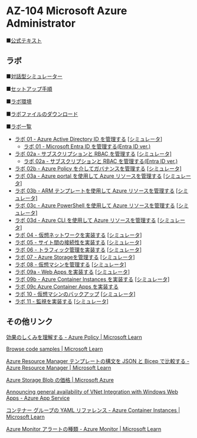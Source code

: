 # AZ-104 Microsoft Azure Administrator

■[公式テキスト](https://learn.microsoft.com/ja-jp/training/courses/az-104t00?wt.mc_id=esi_m2l_content_wwl#study-guide)


## ラボ

■[対話型シミュレーター](https://mslabs.cloudguides.com/guides/AZ-104%20Exam%20Guide%20-%20Microsoft%20Azure%20Administrator)

■[セットアップ手順](https://publicfilestor.blob.core.windows.net/az104/Opening.pdf)

■[ラボ環境](https://aka.ms/lab-env)

■[ラボファイルのダウンロード](https://github.com/MicrosoftLearning/AZ-104-MicrosoftAzureAdministrator/archive/master.zip)

■[ラボ一覧](https://github.com/MTT-ja/AZ-104-MicrosoftAzureAdministrator.ja-jp/tree/main/Instructions/Labs)
* [ラボ 01 - Azure Active Directory ID を管理する](https://github.com/MTT-ja/AZ-104-MicrosoftAzureAdministrator.ja-jp/blob/main/Instructions/Labs/LAB_01-Manage_Azure_AD_Identities.md)
[[シミュレータ]](https://mslabs.cloudguides.com/en-us/guides/AZ-104%20Exam%20Guide%20-%20Microsoft%20Azure%20Administrator%20Exercise%201)
  * [ラボ 01 - Microsoft Entra ID を管理する(Entra ID ver.)](https://github.com/MTT-ja/AZ-104-MicrosoftAzureAdministrator.ja-jp/blob/main/Instructions/Labs/LAB_01-Manage_Entra_ID_Identities.md)
* [ラボ 02a - サブスクリプションと RBAC を管理する](https://github.com/MTT-ja/AZ-104-MicrosoftAzureAdministrator.ja-jp/blob/main/Instructions/Labs/LAB_02a_Manage_Subscriptions_and_RBAC.md)
[[シミュレータ]](https://mslabs.cloudguides.com/en-us/guides/AZ-104%20Exam%20Guide%20-%20Microsoft%20Azure%20Administrator%20Exercise%202)
  * [ラボ 02a - サブスクリプションと RBAC を管理する(Entra ID ver.)](https://github.com/MTT-ja/AZ-104-MicrosoftAzureAdministrator.ja-jp/blob/main/Instructions/Labs/LAB_02a_Manage_Subscriptions_and_RBAC_Entra.md)
* [ラボ 02b - Azure Policy を介してガバナンスを管理する](https://github.com/MTT-ja/AZ-104-MicrosoftAzureAdministrator.ja-jp/blob/main/Instructions/Labs/LAB_02b-Manage_Governance_via_Azure_Policy.md)
[[シミュレータ]](https://mslabs.cloudguides.com/en-us/guides/AZ-104%20Exam%20Guide%20-%20Microsoft%20Azure%20Administrator%20Exercise%203)
* [ラボ 03a - Azure portal を使用して Azure リソースを管理する](https://github.com/MTT-ja/AZ-104-MicrosoftAzureAdministrator.ja-jp/blob/main/Instructions/Labs/LAB_03a-Manage_Azure_Resources_by_Using_the_Azure_Portal.md)
[[シミュレータ]](https://mslabs.cloudguides.com/en-us/guides/AZ-104%20Exam%20Guide%20-%20Microsoft%20Azure%20Administrator%20Exercise%204)
* [ラボ 03b - ARM テンプレートを使用して Azure リソースを管理する](https://github.com/MTT-ja/AZ-104-MicrosoftAzureAdministrator.ja-jp/blob/main/Instructions/Labs/LAB_03b-Manage_Azure_Resources_by_Using_ARM_Templates.md)
[[シミュレータ]](https://mslabs.cloudguides.com/en-us/guides/AZ-104%20Exam%20Guide%20-%20Microsoft%20Azure%20Administrator%20Exercise%205)
* [ラボ 03c - Azure PowerShell を使用して Azure リソースを管理する](https://github.com/MTT-ja/AZ-104-MicrosoftAzureAdministrator.ja-jp/blob/main/Instructions/Labs/LAB_03c-Manage_Azure_Resources_by_Using_Azure_PowerShell.md)
[[シミュレータ]](https://mslabs.cloudguides.com/en-us/guides/AZ-104%20Exam%20Guide%20-%20Microsoft%20Azure%20Administrator%20Exercise%206)
* [ラボ 03d - Azure CLI を使用して Azure リソースを管理する](https://github.com/MTT-ja/AZ-104-MicrosoftAzureAdministrator.ja-jp/blob/main/Instructions/Labs/LAB_03d-Manage_Azure_Resources_by_Using_Azure_CLI.md)
[[シミュレータ]](https://mslabs.cloudguides.com/en-us/guides/AZ-104%20Exam%20Guide%20-%20Microsoft%20Azure%20Administrator%20Exercise%207)
* [ラボ 04 - 仮想ネットワークを実装する](https://github.com/MTT-ja/AZ-104-MicrosoftAzureAdministrator.ja-jp/blob/main/Instructions/Labs/LAB_04-Implement_Virtual_Networking.md)
[[シミュレータ]](https://mslabs.cloudguides.com/en-us/guides/AZ-104%20Exam%20Guide%20-%20Microsoft%20Azure%20Administrator%20Exercise%208)
* [ラボ 05 - サイト間の接続性を実装する](https://github.com/MTT-ja/AZ-104-MicrosoftAzureAdministrator.ja-jp/blob/main/Instructions/Labs/LAB_05-Implement_Intersite_Connectivity.md)
[[シミュレータ]](https://mslabs.cloudguides.com/en-us/guides/AZ-104%20Exam%20Guide%20-%20Microsoft%20Azure%20Administrator%20Exercise%209)
* [ラボ 06 - トラフィック管理を実装する](https://github.com/MTT-ja/AZ-104-MicrosoftAzureAdministrator.ja-jp/blob/main/Instructions/Labs/LAB_06-Implement_Network_Traffic_Management.md)
[[シミュレータ]](https://mslabs.cloudguides.com/en-us/guides/AZ-104%20Exam%20Guide%20-%20Microsoft%20Azure%20Administrator%20Exercise%2010)
* [ラボ 07 - Azure Storageを管理する](https://github.com/MTT-ja/AZ-104-MicrosoftAzureAdministrator.ja-jp/blob/main/Instructions/Labs/LAB_07-Manage_Azure_Storage.md)
[[シミュレータ]](https://mslabs.cloudguides.com/en-us/guides/AZ-104%20Exam%20Guide%20-%20Microsoft%20Azure%20Administrator%20Exercise%2011)
* [ラボ 08 - 仮想マシンを管理する](https://github.com/MTT-ja/AZ-104-MicrosoftAzureAdministrator.ja-jp/blob/main/Instructions/Labs/LAB_08-Manage_Virtual_Machines.md)
[[シミュレータ]](https://mslabs.cloudguides.com/en-us/guides/AZ-104%20Exam%20Guide%20-%20Microsoft%20Azure%20Administrator%20Exercise%2012)
* [ラボ 09a - Web Apps を実装する](https://github.com/MTT-ja/AZ-104-MicrosoftAzureAdministrator.ja-jp/blob/main/Instructions/Labs/LAB_09a-Implement_Web_Apps.md)
[[シミュレータ]](https://mslabs.cloudguides.com/en-us/guides/AZ-104%20Exam%20Guide%20-%20Microsoft%20Azure%20Administrator%20Exercise%2013)
* [ラボ 09b - Azure Container Instances を実装する](https://github.com/MTT-ja/AZ-104-MicrosoftAzureAdministrator.ja-jp/blob/main/Instructions/Labs/LAB_09b-Implement_Azure_Container_Instances.md)
[[シミュレータ]](https://mslabs.cloudguides.com/en-us/guides/AZ-104%20Exam%20Guide%20-%20Microsoft%20Azure%20Administrator%20Exercise%2014)
* [ラボ 09c Azure Container Apps を実装する](https://github.com/MTT-ja/AZ-104-MicrosoftAzureAdministrator.ja-jp/blob/main/Instructions/Labs/Lab_09c-Implement-Azure-Container-Apps.md.md)
* [ラボ 10 - 仮想マシンのバックアップ](https://github.com/MTT-ja/AZ-104-MicrosoftAzureAdministrator.ja-jp/blob/main/Instructions/Labs/LAB_10-Implement_Data_Protection.md)
[[シミュレータ]](https://mslabs.cloudguides.com/en-us/guides/AZ-104%20Exam%20Guide%20-%20Microsoft%20Azure%20Administrator%20Exercise%2016)
* [ラボ 11 - 監視を実装する](https://github.com/MTT-ja/AZ-104-MicrosoftAzureAdministrator.ja-jp/blob/main/Instructions/Labs/LAB_11-Implement_Monitoring.md)
[[シミュレータ]](https://mslabs.cloudguides.com/en-us/guides/AZ-104%20Exam%20Guide%20-%20Microsoft%20Azure%20Administrator%20Exercise%2017)

## その他リンク

[効果のしくみを理解する - Azure Policy | Microsoft Learn](https://learn.microsoft.com/ja-jp/azure/governance/policy/concepts/effects)

[Browse code samples | Microsoft Learn](https://learn.microsoft.com/en-us/samples/browse/?expanded=azure&products=azure-resource-manager)

[Azure Resource Manager テンプレートの構文を JSON と Bicep で比較する - Azure Resource Manager | Microsoft Learn](https://learn.microsoft.com/ja-jp/azure/azure-resource-manager/bicep/compare-template-syntax)

[Azure Storage Blob の価格 | Microsoft Azure](https://azure.microsoft.com/ja-jp/pricing/details/storage/blobs/)

[Announcing general availability of VNet Integration with Windows Web Apps - Azure App Service](https://azure.github.io/AppService/2020/02/27/General-Availability-of-VNet-Integration-with-Windows-Web-Apps.html)

[コンテナー グループの YAML リファレンス - Azure Container Instances | Microsoft Learn](https://learn.microsoft.com/ja-jp/azure/container-instances/container-instances-reference-yaml)

[Azure Monitor アラートの種類 - Azure Monitor | Microsoft Learn](https://learn.microsoft.com/ja-jp/azure/azure-monitor/alerts/alerts-types#monitor-multiple-resources)
